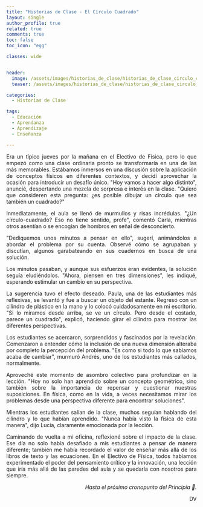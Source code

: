 ```yaml
---
title: "Historias de Clase - El Círculo Cuadrado"
layout: single
author_profile: true
related: true
comments: true
toc: false
toc_icon: "egg"

classes: wide


header:
  image: /assets/images/historias_de_clase/historias_de_clase_circulo_cuadrado.png
  teaser: /assets/images/historias_de_clase/historias_de_clase_circulo_cuadrado.png

categories:
  - Historias de Clase

tags:
  - Educación
  - Aprendanza
  - Aprendizaje
  - Enseñanza

---
```

<div align="justify" markdown="1">

Era un típico jueves por la mañana en el Electivo de Física, pero lo que empezó como una clase ordinaria pronto se transformaría en una de las más memorables. Estábamos inmersos en una discusión sobre la aplicación de conceptos físicos en diferentes contextos, y decidí aprovechar la ocasión para introducir un desafío único. "Hoy vamos a hacer algo distinto", anuncié, despertando una mezcla de sorpresa e interés en la clase. "Quiero que consideren esta pregunta: ¿es posible dibujar un círculo que sea también un cuadrado?"

Inmediatamente, el aula se llenó de murmullos y risas incrédulas. "¿Un círculo-cuadrado? Eso no tiene sentido, profe", comentó Carla, mientras otros asentían o se encogían de hombros en señal de desconcierto.

"Dediquemos unos minutos a pensar en ello", sugerí, animándolos a abordar el problema por su cuenta. Observé cómo se agrupaban y discutían, algunos garabateando en sus cuadernos en busca de una solución.

Los minutos pasaban, y aunque sus esfuerzos eran evidentes, la solución seguía eludiéndolos. "Ahora, piensen en tres dimensiones", les indiqué, esperando estimular un cambio en su perspectiva.

La sugerencia tuvo el efecto deseado. Paula, una de las estudiantes más reflexivas, se levantó y fue a buscar un objeto del estante. Regresó con un cilindro de plástico en la mano y lo colocó cuidadosamente en mi escritorio. "Si lo miramos desde arriba, se ve un círculo. Pero desde el costado, parece un cuadrado", explicó, haciendo girar el cilindro para mostrar las diferentes perspectivas.

Los estudiantes se acercaron, sorprendidos y fascinados por la revelación. Comenzaron a entender cómo la inclusión de una nueva dimensión alteraba por completo la percepción del problema. "Es como si todo lo que sabíamos acaba de cambiar", murmuró Andrés, uno de los estudiantes más callados, normalmente.

Aproveché este momento de asombro colectivo para profundizar en la lección. "Hoy no solo han aprendido sobre un concepto geométrico, sino también sobre la importancia de repensar y cuestionar nuestras suposiciones. En física, como en la vida, a veces necesitamos mirar los problemas desde una perspectiva diferente para encontrar soluciones".

Mientras los estudiantes salían de la clase, muchos seguían hablando del cilindro y lo que habían aprendido. "Nunca había visto la física de esta manera", dijo Lucía, claramente emocionada por la lección.

Caminando de vuelta a mi oficina, reflexioné sobre el impacto de la clase. Ese día no solo había desafiado a mis estudiantes a pensar de manera diferente; también me había recordado el valor de enseñar más allá de los libros de texto y las ecuaciones. En el Electivo de Física, todos habíamos experimentado el poder del pensamiento crítico y la innovación, una lección que iría más allá de las paredes del aula y se quedaría con nosotros para siempre.

<div align="right" markdown="1">

_Hasta el próximo cronopunto del Principia 🥚._

DV

</div>




</div>
